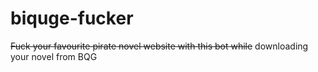 # biquge-fucker
~~Fuck your favourite pirate novel website with this bot while~~ downloading your novel from BQG
